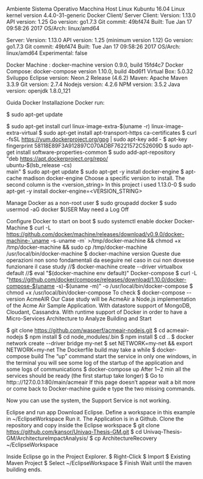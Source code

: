 ﻿Ambiente
Sistema Operativo Macchina Host
Linux Kubuntu 16.04
Linux kernel version 4.4.0-31-generic
Docker Client/ Server
Client:
        Version:      1.13.0
        API version:  1.25
        Go version:   go1.7.3
        Git commit:   49bf474
        Built:        Tue Jan 17 09:58:26 2017
        OS/Arch:      linux/amd64


Server:
        Version:      1.13.0
        API version:  1.25 (minimum version 1.12)
        Go version:   go1.7.3
        Git commit:   49bf474
        Built:        Tue Jan 17 09:58:26 2017
        OS/Arch:      linux/amd64
        Experimental: false


Docker Machine : docker-machine version 0.9.0, build 15fd4c7
Docker Compose: docker-compose version 1.10.0, build 4bd6f1
Virtual Box: 5.0.32
Sviluppo
Eclipse version: Neon.2 Release (4.6.2)
Maven: Apache Maven 3.3.9
Git version: 2.7.4
Nodejs version: 4.2.6
NPM version: 3.5.2
Java version: openjdk 1.8.0_121


Guida
Docker
Installazione Docker run:


$ sudo apt-get update

$ sudo apt-get install curl linux-image-extra-$(uname -r) linux-image-extra-virtual
$ sudo apt-get install apt-transport-https ca-certificates
$ curl -fsSL https://yum.dockerproject.org/gpg | sudo apt-key add -
$ apt-key fingerprint 58118E89F3A912897C070ADBF76221572C52609D
$ sudo apt-get install software-properties-common
$ sudo add-apt-repository \
      "deb https://apt.dockerproject.org/repo/ \
      ubuntu-$(lsb_release -cs) \
      main"
$ sudo apt-get update
$ sudo apt-get -y install docker-engine
$ apt-cache madison docker-engine
Choose a specific version to install. The second column is the <version_string>
In this project i used 1.13.0-0
$ sudo apt-get -y install docker-engine=<VERSION_STRING>


Manage Docker as a non-root user
$ sudo groupadd docker
$ sudo usermod -aG docker $USER
May need a Log Off


Configure Docker to start on boot
$ sudo systemctl enable docker
Docker-Machine
$ curl -L https://github.com/docker/machine/releases/download/v0.9.0/docker-machine-`uname -s`-`uname -m` >/tmp/docker-machine &&
  chmod +x /tmp/docker-machine &&
 sudo cp /tmp/docker-machine /usr/local/bin/docker-machine
$ docker-machine version
Queste due operazioni non sono fondamentali da eseguire nel caso in cui non dovesse funzionare il case study
//$ docker-machine create --driver virtualbox default
//$ eval "$(docker-machine env default)"
Docker-compose
$ curl -L "https://github.com/docker/compose/releases/download/1.10.0/docker-compose-$(uname -s)-$(uname -m)" -o /usr/local/bin/docker-compose
$ chmod +x /usr/local/bin/docker-compose
To check
$ docker-compose --version
AcmeAIR
Our Case study will be AcmeAir a Node.js implementation of the Acme Air Sample Application. With datastore support of MongoDB, Cloudant, Cassandra. 
With runtime support of  Docker in order to have a  Micro-Services Architecture to Analyze
Building and Start


$ git clone https://github.com/wasperf/acmeair-nodejs.git
$ cd acmeair-nodejs
$ npm install
$ cd node_modules/.bin
$ npm install
$ cd ..
$ docker network create --driver bridge my-net
$ set NETWORK=my-net && export NETWORK=my-net 
The Dockerfile build may take a while
$ docker-compose build
The “up” command start the service in only one windows, in the terminal you will see some log of the startup of the application and some logs of communications
$ docker-compose up
After 1~2 min all the services should be ready (the first startup take longer)
$ Go to http:://127.0.0.1:80/main/acmeair
If this page doesn’t appear wait a bit more or come back to Docker-machine guide e type the two missing commands.


Now you can use the system, the Support Service is not working.


Eclipse and run app
Download Eclipse.
Define a workspace in this example in ~/EclipseWorkspace
Run it. 
The Application is in a Github. Clone the repository and copy inside the Eclipse workspace
$ git clone https://github.com/kansor/Univaq-Thesis-GM.git
$ cd Univaq-Thesis-GM/ArchitectureImpactAnalysis/
$ cp ArchitectureRecovery ~/EclipseWorkspace


Inside Eclipse go in the Project Explorer.
$ Right-Click
$ Import 
$ Existing Maven Project
$ Select ~/EclipseWorkspace
$ Finish
Wait until the maven building ends.